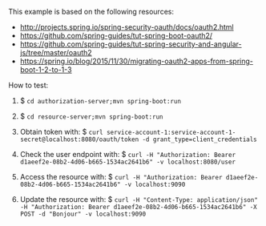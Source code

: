 This example is based on the following resources:

 - http://projects.spring.io/spring-security-oauth/docs/oauth2.html
 - https://github.com/spring-guides/tut-spring-boot-oauth2/
 - https://github.com/spring-guides/tut-spring-security-and-angular-js/tree/master/oauth2
 - https://spring.io/blog/2015/11/30/migrating-oauth2-apps-from-spring-boot-1-2-to-1-3



How to test:

1. $ `cd authorization-server;mvn spring-boot:run`
2. $ `cd resource-server;mvn spring-boot:run`

3. Obtain token with: $ `curl service-account-1:service-account-1-secret@localhost:8080/oauth/token -d grant_type=client_credentials`
4. Check the user endpoint with: $ `curl -H "Authorization: Bearer d1aeef2e-08b2-4d06-b665-1534ac2641b6" -v localhost:8080/user`
5. Access the resource with: $ `curl -H "Authorization: Bearer d1aeef2e-08b2-4d06-b665-1534ac2641b6" -v localhost:9090`
6. Update the resource with: $ `curl -H "Content-Type: application/json" -H "Authorization: Bearer d1aeef2e-08b2-4d06-b665-1534ac2641b6" -X POST -d "Bonjour" -v localhost:9090`
